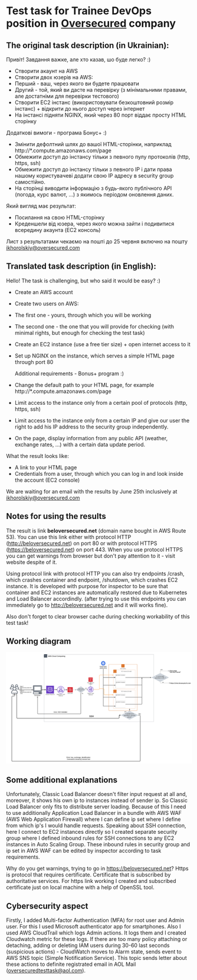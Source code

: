 # Test task for Trainee DevOps position in [Oversecured](https://oversecured.com/) company


## The original task description (in Ukrainian):

Привіт! Завдання важке, але хто казав, шо буде легко?
:)

- Створити акаунт на AWS
- Створити двох юзерів на AWS:
- Перший - ваш, через якого ви будете працювати
- Другий - той, який ви дасте на перевірку (з мінімальними правами, але достатніми для перевірки тестового)
- Створити EC2 інстанс (використовувати безкоштовний розмір інстанс) + відкрити до нього доступ через інтернет
- На інстансі підняти NGINX, який через 80 порт віддає просту HTML сторінку

Додаткові вимоги - програма Бонус+ :)

- Змінити дефолтний шлях до вашої HTML-сторінки, наприклад http://*.compute.amazonaws.com/page
- Обмежити доступ до інстансу тільки з певного пулу протоколів (http, https, ssh)
- Обмежити доступ до інстансу тільки з певного IP і дати права нашому користувачеві додати свою IP адресу в security group самостійно.
- На сторінці виводити інформацію з будь-якого публічного API (погода, курс валют, ...) з якимось періодом оновлення даних.

Який вигляд має результат:
- Посилання на свою HTML-сторінку
- Креденшели від юзера, через якого можна зайти і подивитися всередину акаунта (EC2 консоль)

Лист з результатами чекаємо на пошті до 25 червня включно на пошту ikhorolskiy@oversecured.com


## Translated task description (in English):

Hello! The task is challenging, but who said it would be easy?
:)

- Create an AWS account
- Create two users on AWS:
- The first one - yours, through which you will be working
- The second one - the one that you will provide for checking (with minimal rights, but enough for checking the test task)
- Create an EC2 instance (use a free tier size) + open internet access to it
- Set up NGINX on the instance, which serves a simple HTML page through port 80 


  Additional requirements - Bonus+ program :)

- Change the default path to your HTML page, for example http://*.compute.amazonaws.com/page
- Limit access to the instance only from a certain pool of protocols (http, https, ssh)
- Limit access to the instance only from a certain IP and give our user the right to add his IP address to the security group independently.
- On the page, display information from any public API (weather, exchange rates, ...) with a certain data update period.


What the result looks like:

- A link to your HTML page
- Credentials from a user, through which you can log in and look inside the account (EC2 console)


We are waiting for an email with the results by June 25th inclusively at ikhorolskiy@oversecured.com


## Notes for using the results

The result is link **beloversecured.net** (domain name bought in AWS Route 53).
You can use this link either with protocol HTTP (http://beloversecured.net) on port 80
or with protocol HTTPS (https://beloversecured.net) on port 443. 
When you use protocol HTTPS you can get warnings from browser but don't pay attention to it - visit website despite of it. 

Using protocol link with protocol HTTP you can also try endpoints /crash, which crashes container and endpoint, /shutdown, which crashes
EC2 instance. It is developed with purpose for inspector to be sure that container and EC2 instances are automatically restored due to Kubernetes and Load Balancer accordindly.
(after trying to use this endpoints you can immediately go to http://beloversecured.net and it will works fine).


Also don't forget to clear browser cache during checking workability of this test task!


## Working diagram


![Working diagram.png](Working_diagram.png)


## Some additional explanations 

Unfortunately, Classic Load Balancer doesn't filter input request at all and, moreover, it shows his own ip to instances instead of sender ip. 
So Classic Load Balancer only fits to distribute server loading. Because of this I need to use additionally Application Load Balancer in a bundle 
with AWS WAF (AWS Web Application Firewall) where I can define ip set where I define from which ip's I would handle requests. 
Speaking about SSH connection, here I connect to EC2 instances directly so I created separate security group where I defined inbound rules
for SSH connections to any EC2 instances in Auto Scaling Group.
These inbound rules in security group and ip set in AWS WAF can be edited by inspector according to task requirements.


Why do you get warnings, trying to go in https://beloversecured.net? 
Https is protocol that requires certificate. Certificate that is subscribed by
authoritative services.
For https link working I created and subscribed certificate just on local machine with a help of OpenSSL tool.

## Cybersecurity aspect


Firstly, I added Multi-factor Authentication (MFA) for root user and Admin user.
For this I used Microsoft authenticator app for smartphones.
Also I used AWS CloudTrail which logs Admin actions. It logs them and I created Cloudwatch metric for these logs.
If there are too many policy attaching or detaching, adding or deleting IAM users during 30-60 last seconds (suspicious actions) - CloudWatch moves
to Alarm state, sends event to AWS SNS topic (Simple Notification Service). This topic sends letter about these actions to definite registrated email in AOL Mail (oversecuredtesttask@aol.com).
